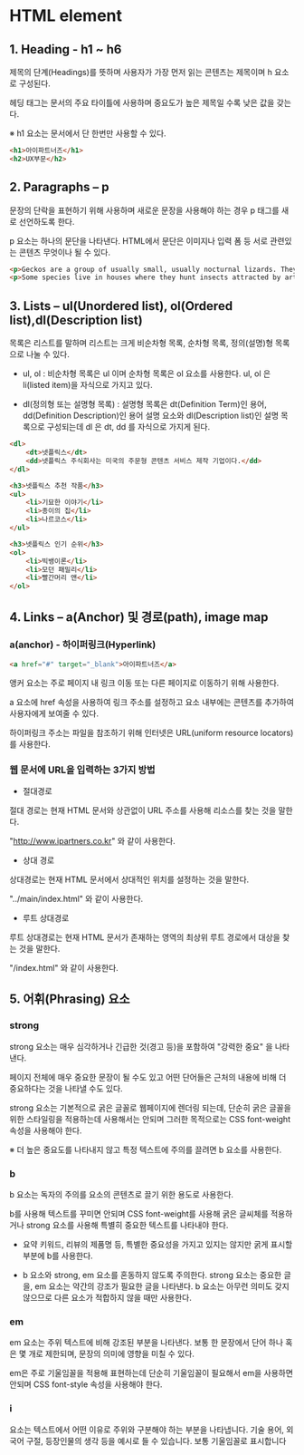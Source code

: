 # HTML element

## 1. Heading - h1 ~ h6

제목의 단계(Headings)를 뜻하며 사용자가 가장 먼저 읽는 콘텐츠는 제목이며 h 요소로 구성된다.

헤딩 태그는 문서의 주요 타이틀에 사용하며 중요도가 높은 제목일 수록 낮은 값을 갖는다.

※ h1 요소는 문서에서 단 한번만 사용할 수 있다.

```html
<h1>아이파트너즈</h1>
<h2>UX부문</h2>
```

## 2. Paragraphs – p

문장의 단락을 표현하기 위해 사용하며 새로운 문장을 사용해야 하는 경우 p 태그를 새로 선언하도록 한다.

p 요소는 하나의 문단을 나타낸다. HTML에서 문단은 이미지나 입력 폼 등 서로 관련있는 콘텐츠 무엇이나 될 수 있다.

```html
<p>Geckos are a group of usually small, usually nocturnal lizards. They are found on every continent except Australia.</p> 
<p>Some species live in houses where they hunt insects attracted by artificial light.</p>
```

## 3. Lists – ul(Unordered list), ol(Ordered list),dl(Description list)

목록은 리스트를 말하며 리스트는 크게 비순차형 목록, 순차형 목록, 정의(설명)형 목록으로 나눌 수 있다.

+ ul, ol : 비순차형 목록은 ul 이며 순차형 목록은 ol 요소를 사용한다. ul, ol 은 li(listed item)을 자식으로 가지고 있다.

+ dl(정의형 또는 설명형 목록) : 설명형 목록은 dt(Definition Term)인 용어, dd(Definition Description)인 용어 설명 요소와 dl(Description list)인 설명 목록으로 구성되는데 dl 은 dt, dd 를 자식으로 가지게 된다.

```html
<dl>
    <dt>넷플릭스</dt>
    <dd>넷플릭스 주식회사는 미국의 주문형 콘텐츠 서비스 제작 기업이다.</dd>
</dl>

<h3>넷플릭스 추천 작품</h3> 
<ul>
    <li>기묘한 이야기</li>
    <li>종이의 집</li>
    <li>나르코스</li>
</ul>

<h3>넷플릭스 인기 순위</h3>
<ol>
    <li>빅뱅이론</li>
    <li>모던 패밀리</li>
    <li>빨간머리 앤</li>
</ol>
```

## 4. Links – a(Anchor) 및 경로(path), image map

### a(anchor) - 하이퍼링크(Hyperlink)

```html
<a href="#" target="_blank">아이파트너즈</a>
```

앵커 요소는 주로 페이지 내 링크 이동 또는 다른 페이지로 이동하기 위해 사용한다. 

a 요소에 href 속성을 사용하여 링크 주소를 설정하고 요소 내부에는 콘텐츠를 추가하여 사용자에게 보여줄 수 있다.

하이퍼링크 주소는 파일을 참조하기 위해 인터넷은 URL(uniform resource locators)를 사용한다.


### 웹 문서에 URL을 입력하는 3가지 방법

+ 절대경로

절대 경로는 현재 HTML 문서와 상관없이 URL 주소를 사용해 리소스를 찾는 것을 말한다.

"http://www.ipartners.co.kr" 와 같이 사용한다. 

+ 상대 경로

상대경로는 현재 HTML 문서에서 상대적인 위치를 설정하는 것을 말한다.

"../main/index.html" 와 같이 사용한다.

+ 루트 상대경로

루트 상대경로는 현재 HTML 문서가 존재하는 영역의 최상위 루트 경로에서 대상을 찾는 것을 말한다.

"/index.html" 와 같이 사용한다.



## 5. 어휘(Phrasing) 요소

### strong 

strong 요소는 매우 심각하거나 긴급한 것(경고 등)을 포함하여 "강력한 중요" 을 나타낸다.

페이지 전체에 매우 중요한 문장이 될 수도 있고 어떤 단어들은 근처의 내용에 비해 더 중요하다는 것을  나타낼 수도 있다.

strong 요소는 기본적으로 굵은 글꼴로 웹페이지에 렌더링 되는데, 단순히 굵은 글꼴을 위한 스타일링을 적용하는데 사용해서는 안되며 그러한 목적으로는 CSS font-weight 속성을 사용해야 한다. 

※ 더 높은 중요도를 나타내지 않고 특정 텍스트에 주의를 끌려면 b 요소를 사용한다.


### b

b 요소는 독자의 주의를 요소의 콘텐츠로 끌기 위한 용도로 사용한다.

b를 사용해 텍스트를 꾸미면 안되며 CSS font-weight를 사용해 굵은 글씨체를 적용하거나 strong 요소를 사용해 특별히 중요한 텍스트를 나타내야 한다.

+ 요약 키워드, 리뷰의 제품명 등, 특별한 중요성을 가지고 있지는 않지만 굵게 표시할 부분에 b를 사용한다.

+ b 요소와 strong, em 요소를 혼동하지 않도록 주의한다. strong 요소는 중요한 글을, em 요소는 약간의 강조가 필요한 글을 나타낸다. b 요소는 아무런 의미도 갖지 않으므로 다른 요소가 적합하지 않을 때만 사용한다.


### em 

em 요소는 주위 텍스트에 비해 강조된 부분을 나타낸다. 보통 한 문장에서 단어 하나 혹은 몇 개로 제한되며, 문장의 의미에 영향을 미칠 수 있다.

em은 주로 기울임꼴을 적용해 표현하는데 단순히 기울임꼴이 필요해서 em을 사용하면 안되며 CSS font-style 속성을 사용해야 한다. 

### i 

요소는 텍스트에서 어떤 이유로 주위와 구분해야 하는 부분을 나타냅니다. 기술 용어, 외국어 구절, 등장인물의 생각 등을 예시로 들 수 있습니다. 보통 기울임꼴로 표시합니다









